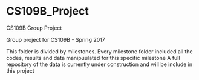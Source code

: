 # CS109B_Project
CS109B Group Project

Group project for CS109B - Spring 2017

This folder is divided by milestones. Every milestone folder included all the codes, results and data manipuulated for this specific milestone
A full repository of the data is currently under construction and will be include in this project

